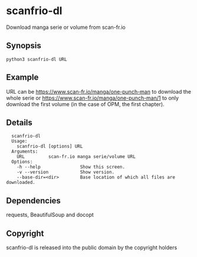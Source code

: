 scanfrio-dl
===========

Download manga serie or volume from scan-fr.io

Synopsis
--------

`python3 scanfrio-dl URL`


Example
-------

URL can be https://www.scan-fr.io/manga/one-punch-man to download the whole serie or https://www.scan-fr.io/manga/one-punch-man/1 to only download the first volume (in the case of OPM, the first chapter).

Details
-------

```
  scanfrio-dl
  Usage:
    scanfrio-dl [options] URL
  Arguments:
    URL         scan-fr.io manga serie/volume URL
  Options:
    -h --help               Show this screen.
    -v --version            Show version.
    --base-dir=<dir>        Base location of which all files are downloaded.

```
Dependencies
------------

requests, BeautifulSoup and docopt

Copyright
---------

scanfrio-dl is released into the public domain by the copyright holders
